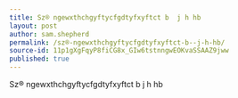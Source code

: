 ```yaml
---
title: Sz® ngewxthchgyftycfgdtyfxyftct b  j h hb
layout: post
author: sam.shepherd
permalink: /sz®-ngewxthchgyftycfgdtyfxyftct-b--j-h-hb/
source-id: 11p1gXgFqyP8fiCG8x_GIw6tstnngwEOKvaSSAAZ9jww
published: true
---
```

Sz® ngewxthchgyftycfgdtyfxyftct b  j h hb  

